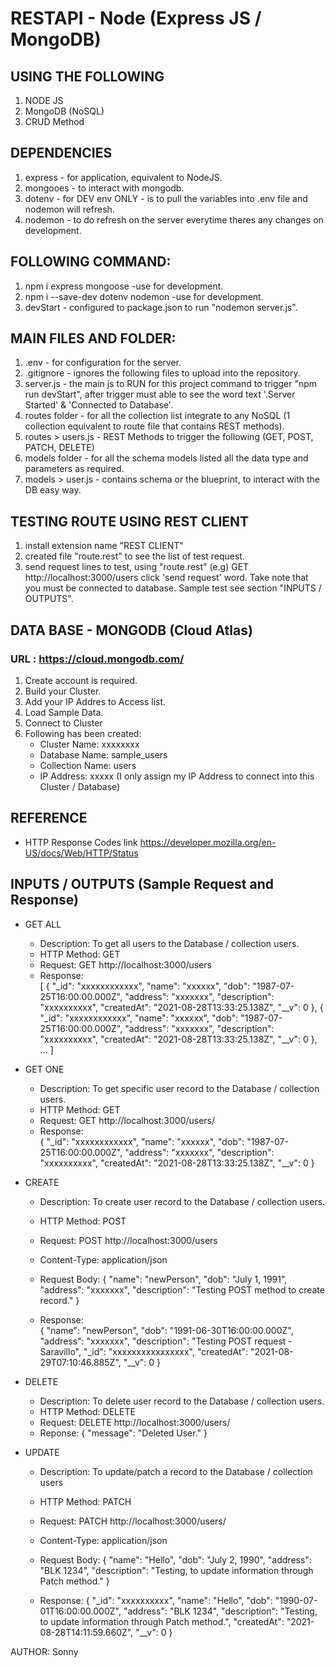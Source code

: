# RESTAPI - Node (Express JS / MongoDB)

## USING THE FOLLOWING 
1. NODE JS 
2. MongoDB (NoSQL)
3. CRUD Method

## DEPENDENCIES
1. express - for application, equivalent to NodeJS.
2. mongooes - to interact with mongodb.
3. dotenv - for DEV env ONLY - is to pull the variables into .env file and nodemon will refresh.
4. nodemon - to do refresh on the server everytime theres any changes on development.


## FOLLOWING COMMAND:
1. npm i express mongoose -use for development.
2. npm i --save-dev dotenv nodemon -use for development.
3. devStart - configured to package.json to run "nodemon server.js".


## MAIN FILES AND FOLDER:
1. .env - for configuration for the server.
2. .gitignore - ignores the following files to upload into the repository.
3. server.js - the main js to RUN for this project command to trigger "npm run devStart", after trigger must able to see the word text '.Server Started' & 'Connected to Database'.
4. routes folder - for all the collection list integrate to any NoSQL (1 collection equivalent to route file that contains REST methods).
5. routes > users.js - REST Methods to trigger the following (GET, POST, PATCH, DELETE)
6. models folder - for all the schema models listed all the data type and parameters as required.
7. models > user.js - contains schema or the blueprint, to interact with the DB easy way.


## TESTING ROUTE USING REST CLIENT
1. install extension name "REST CLIENT"
2. created file "route.rest" to see the list of test request.
3. send request lines to test, using "route.rest" (e.g) GET http://localhost:3000/users click 'send request' word. Take note that you must be connected to database. Sample test see section "INPUTS / OUTPUTS".

## DATA BASE - MONGODB (Cloud Atlas)
### URL : https://cloud.mongodb.com/
1. Create account is required.
2. Build your Cluster.
3. Add your IP Addres to Access list.
4. Load Sample Data. 
5. Connect to Cluster
6. Following has been created:
    - Cluster Name: xxxxxxxx
    - Database Name: sample_users
    - Collection Name: users
    - IP Address: xxxxx (I only assign my IP Address to connect into this Cluster / Database)

## REFERENCE
- HTTP Response Codes link
https://developer.mozilla.org/en-US/docs/Web/HTTP/Status


## INPUTS / OUTPUTS (Sample Request and Response)
- GET ALL
    - Description: To get all users to the Database / collection users.
    - HTTP Method: GET
    - Request: GET http://localhost:3000/users
    - Response:  
        [
            {
                "_id": "xxxxxxxxxxxx",
                "name": "xxxxxx",
                "dob": "1987-07-25T16:00:00.000Z",
                "address": "xxxxxxx",
                "description": "xxxxxxxxxx",
                "createdAt": "2021-08-28T13:33:25.138Z",
                "__v": 0
            },
            {
                "_id": "xxxxxxxxxxxx",
                "name": "xxxxxx",
                "dob": "1987-07-25T16:00:00.000Z",
                "address": "xxxxxxx",
                "description": "xxxxxxxxxx",
                "createdAt": "2021-08-28T13:33:25.138Z",
                "__v": 0
            },
            ...
        ]

- GET ONE
    - Description: To get specific user record to the Database / collection users.
    - HTTP Method: GET
    - Request: GET http://localhost:3000/users/<id>
    - Response:  
        {
            "_id": "xxxxxxxxxxxx",
            "name": "xxxxxx",
            "dob": "1987-07-25T16:00:00.000Z",
            "address": "xxxxxxx",
            "description": "xxxxxxxxxx",
            "createdAt": "2021-08-28T13:33:25.138Z",
            "__v": 0
        }

- CREATE 
    - Description: To create user record to the Database / collection users.
    - HTTP Method: POST
    - Request: POST http://localhost:3000/users
    - Content-Type: application/json
    - Request Body:
        {
            "name": "newPerson", 
            "dob": "July 1, 1991",
            "address": "xxxxxxx",
            "description": "Testing POST method to create record."
        }

    - Response:  
        {
            "name": "newPerson",
            "dob": "1991-06-30T16:00:00.000Z",
            "address": "xxxxxxx",
            "description": "Testing POST request - Saravillo",
            "_id": "xxxxxxxxxxxxxxxx",
            "createdAt": "2021-08-29T07:10:46.885Z",
            "__v": 0
        }

- DELETE
    - Description: To delete user record to the Database / collection users.
    - HTTP Method: DELETE
    - Request: DELETE http://localhost:3000/users/<id>
    - Reponse:
        {
            "message": "Deleted User."
        }

- UPDATE
    - Description: To update/patch a record to the Database / collection users
    - HTTP Method: PATCH
    - Request: PATCH http://localhost:3000/users/<id>
    - Content-Type: application/json
    - Request Body:
        {
            "name": "Hello", 
            "dob": "July 2, 1990",
            "address": "BLK 1234",
            "description": "Testing, to update information through Patch method."
        }

    - Response:
        {
            "_id": "xxxxxxxxxx",
            "name": "Hello",
            "dob": "1990-07-01T16:00:00.000Z",
            "address": "BLK 1234",
            "description": "Testing, to update information through Patch method.",
            "createdAt": "2021-08-28T14:11:59.660Z",
            "__v": 0
        }
 


AUTHOR: Sonny